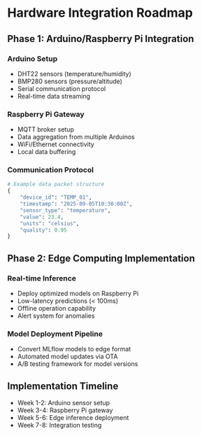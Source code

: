 # Hardware Integration Roadmap

## Phase 1: Arduino/Raspberry Pi Integration

### Arduino Setup
- DHT22 sensors (temperature/humidity)
- BMP280 sensors (pressure/altitude)
- Serial communication protocol
- Real-time data streaming

### Raspberry Pi Gateway
- MQTT broker setup
- Data aggregation from multiple Arduinos
- WiFi/Ethernet connectivity
- Local data buffering

### Communication Protocol
```python
# Example data packet structure
{
    "device_id": "TEMP_01",
    "timestamp": "2025-09-05T10:30:00Z",
    "sensor_type": "temperature",
    "value": 23.4,
    "units": "celsius",
    "quality": 0.95
}
```

## Phase 2: Edge Computing Implementation

### Real-time Inference
- Deploy optimized models on Raspberry Pi
- Low-latency predictions (< 100ms)
- Offline operation capability
- Alert system for anomalies

### Model Deployment Pipeline
- Convert MLflow models to edge format
- Automated model updates via OTA
- A/B testing framework for model versions

## Implementation Timeline
- Week 1-2: Arduino sensor setup
- Week 3-4: Raspberry Pi gateway
- Week 5-6: Edge inference deployment
- Week 7-8: Integration testing
